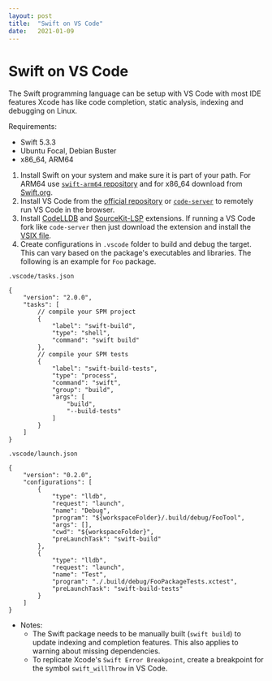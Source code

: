 ```yaml
---
layout: post
title:  "Swift on VS Code"
date:   2021-01-09
---
```


# Swift on VS Code

The Swift programming language can be setup with VS Code with most IDE features Xcode has like code completion, static analysis, indexing and debugging on Linux. 

Requirements:

- Swift 5.3.3
- Ubuntu Focal, Debian Buster
- x86_64, ARM64

1. Install Swift on your system and make sure it is part of your path. For ARM64 use [`swift-arm64` repository](https://github.com/futurejones/swift-arm64) and for x86_64 download from [Swift.org](https://swift.org).
2. Install VS Code from the [official repository](https://code.visualstudio.com/Download) or [`code-server`](https://github.com/cdr/code-server) to remotely run VS Code in the browser.
3. Install [CodeLLDB](https://marketplace.visualstudio.com/items?itemName=vadimcn.vscode-lldb) and [SourceKit-LSP](https://marketplace.visualstudio.com/items?itemName=pvasek.sourcekit-lsp--dev-unofficial) extensions. If running a VS Code fork like `code-server` then just download the extension and install the [VSIX file](https://code.visualstudio.com/docs/editor/extension-gallery#_install-from-a-vsix).
4. Create configurations in `.vscode` folder to build and debug the target. This can vary based on the package's executables and libraries. The following is an example for `Foo` package.

`.vscode/tasks.json`

```
{
    "version": "2.0.0",
    "tasks": [
        // compile your SPM project
        {
            "label": "swift-build",
            "type": "shell",
            "command": "swift build"
        },
        // compile your SPM tests
        {
            "label": "swift-build-tests",
            "type": "process",
            "command": "swift",
            "group": "build",
            "args": [
                "build",
                "--build-tests"
            ]
        }
    ]
}
```

`.vscode/launch.json`

```
{
    "version": "0.2.0",
    "configurations": [
        {
            "type": "lldb",
            "request": "launch",
            "name": "Debug",
            "program": "${workspaceFolder}/.build/debug/FooTool",
            "args": [],
            "cwd": "${workspaceFolder}",
            "preLaunchTask": "swift-build"
        },
        {
            "type": "lldb",
            "request": "launch",
            "name": "Test",
            "program": "./.build/debug/FooPackageTests.xctest",
            "preLaunchTask": "swift-build-tests"
        }
    ]
}
```

- Notes:
   * The Swift package needs to be manually built (`swift build`) to update indexing and completion features. This also applies to warning about missing dependencies.
   * To replicate Xcode's `Swift Error Breakpoint`, create a breakpoint for the symbol `swift_willThrow` in VS Code.

